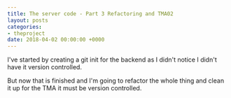 ```yaml
---
title: The server code - Part 3 Refactoring and TMA02
layout: posts
categories:
- theproject
date: 2018-04-02 00:00:00 +0000
---
```

I've started by creating a git init for the backend as I didn't notice I didn't have it version controlled. 

But now that is finished and I'm going to refactor the whole thing and clean it up for the TMA it must be version controlled. 